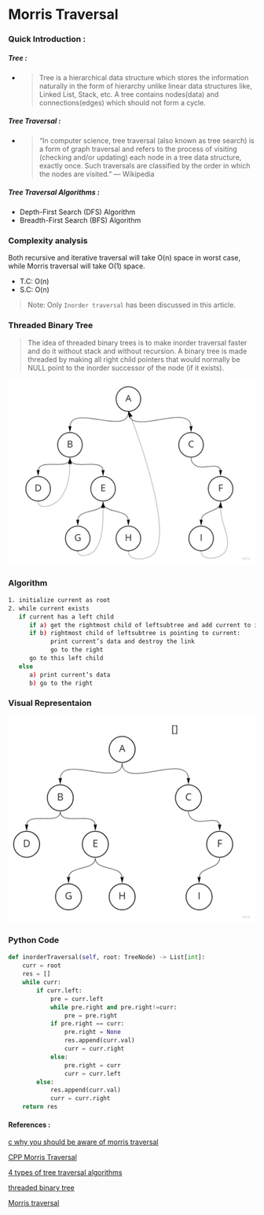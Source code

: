 # Morris Traversal
### Quick Introduction :
##### Tree :
- > Tree is a hierarchical data structure which stores the information naturally in the form of hierarchy unlike linear data structures like, Linked List, Stack, etc. A tree contains nodes(data) and connections(edges) which should not form a cycle.
##### Tree Traversal :
- > “In computer science, tree traversal (also known as tree search) is a form of graph traversal and refers to the process of visiting (checking and/or updating) each node in a tree data structure, exactly once. Such traversals are classified by the order in which the nodes are visited.” — Wikipedia

##### Tree Traversal Algorithms :

- Depth-First Search (DFS) Algorithm
- Breadth-First Search (BFS) Algorithm


### Complexity analysis

Both recursive and iterative traversal will take O(n) space in worst case, while Morris traversal will take O(1) space.
- T.C: O(n)
- S.C: O(n)

> Note: Only `Inorder traversal` has been discussed in this article.

### Threaded Binary Tree 
> The idea of threaded binary trees is to make inorder traversal faster and do it without stack and without recursion. A binary tree is made threaded by making all right child pointers that would normally be NULL point to the inorder successor of the node (if it exists).

<p align="center">
<img src="https://github.com/ll-ysh-ll/Morris-Traversal-post/blob/master/Threaded%20Binary%20Tree.jpg"  width="575">
</p>

### Algorithm 

```sh
1. initialize current as root 
2. while current exists
   if current has a left child
      if a) get the rightmost child of leftsubtree and add current to its right
      if b) rightmost child of leftsubtree is pointing to current:
            print current’s data and destroy the link
            go to the right
      go to this left child
   else
      a) print current’s data
      b) go to the right
```

### Visual Representaion
<p align="center">
<img src="https://github.com/ll-ysh-ll/Morris-Traversal-post/blob/master/Morris_Traversal_gif.gif" width="575"/>
</p>

### Python Code 

```python 
def inorderTraversal(self, root: TreeNode) -> List[int]:
    curr = root
    res = []
    while curr:
        if curr.left:
            pre = curr.left
            while pre.right and pre.right!=curr:
                pre = pre.right
            if pre.right == curr:
                pre.right = None
                res.append(curr.val)
                curr = curr.right
            else:
                pre.right = curr
                curr = curr.left
        else:
            res.append(curr.val)
            curr = curr.right
    return res
```

#### References :

[c why you should be aware of morris traversal](https://leetcode.com/problems/binary-tree-inorder-traversal/discuss/2153281/c-why-you-should-be-aware-of-morris-traversal)

[CPP Morris Traversal](https://leetcode.com/problems/binary-tree-inorder-traversal/discuss/148939/CPP-Morris-Traversal)

[4 types of tree traversal algorithms](https://towardsdatascience.com/4-types-of-tree-traversal-algorithms-d56328450846)

[threaded binary tree](https://www.geeksforgeeks.org/threaded-binary-tree/)

[Morris traversal](https://leetcode.com/problems/binary-tree-inorder-traversal/discuss/706892/Python%3A-Morris-traversal)
